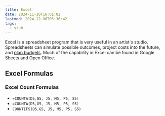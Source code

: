 ```yaml
---
title: Excel
date: 2024-11-10T16:01:02
lastmod: 2024-12-06T05:36:42
tags:
  - stub
---
```


Excel is a spreadsheet program that is very useful in an artist's studio. Spreadsheets can simulate possible outcomes, project costs into the future, and [plan budgets](../art-faq/how-to-create-an-artist-budget.md). Much of the capability in Excel can be found in Google Sheets and Open Office.

## Excel Formulas

### Excel Count Formulas

- `=COUNTA(D5,G5, J5, M5, P5, S5)`
- `=COUNTA(D5,G5, J5, M5, P5, S5)`
- `COUNTIFS(D5,G5, J5, M5, P5, S5)`
